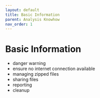 ```yaml
---
layout: default
title: Basic Information
parent: Analysis Knowhow
nav_order: 1
---
```


# Basic Information

- danger warning
- ensure no internet connection available
- managing zipped files
- sharing files
- reporting
- cleanup
